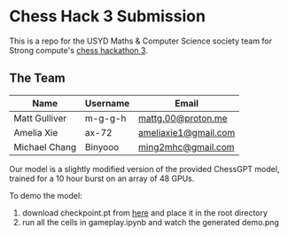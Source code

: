# Chess Hack 3 Submission

This is a repo for the USYD Maths & Computer Science society team for Strong compute's [chess hackathon 3](https://github.com/StrongResearch/chess-hackathon-3/tree/main).

## The Team
|Name|Username|Email|
|--|--|--|
| Matt Gulliver | m-g-g-h | mattg.00@proton.me |
| Amelia Xie | ax-72 | ameliaxie1@gmail.com | 
| Michael Chang | Binyooo | ming2mhc@gmail.com |

Our model is a slightly modified version of the provided ChessGPT model, trained for a 10 hour burst on an array of 48 GPUs.

To demo the model:
1. download checkpoint.pt from [here](https://drive.google.com/uc?export=download&id=1qHRnc7FWQYkHeqA0CoQr73Knnk_fyAX8) and place it in the root directory
2. run all the cells in gameplay.ipynb and watch the generated demo.png

